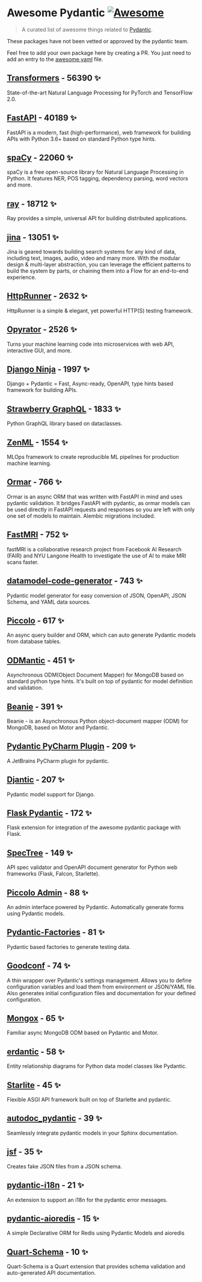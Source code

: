 # Awesome Pydantic [![Awesome](https://awesome.re/badge-flat.svg)](https://github.com/sindresorhus/awesome)

> A curated list of awesome things related to [Pydantic](https://pydantic-docs.helpmanual.io/).

These packages have not been vetted or approved by the pydantic team.

Feel free to add your own package here by creating a PR. You just need to add an entry to the [awesome.yaml](./awesome.yaml) file.


## [Transformers](https://github.com/huggingface/transformers) - 56390 ✨

State-of-the-art Natural Language Processing for PyTorch and TensorFlow 2.0.

## [FastAPI](https://github.com/tiangolo/fastapi) - 40189 ✨

FastAPI is a modern, fast (high-performance), web framework for building APIs with Python 3.6+ based on standard Python type hints.

## [spaCy](https://github.com/explosion/spaCy) - 22060 ✨

spaCy is a free open-source library for Natural Language Processing in Python. It features NER, POS tagging, dependency parsing, word vectors and more.

## [ray](https://github.com/ray-project/ray) - 18712 ✨

Ray provides a simple, universal API for building distributed applications.

## [jina](https://github.com/jina-ai/jina) - 13051 ✨

Jina is geared towards building search systems for any kind of data, including text, images, audio, video and many more. With the modular design & multi-layer abstraction, you can leverage the efficient patterns to build the system by parts, or chaining them into a Flow for an end-to-end experience.

## [HttpRunner](https://github.com/httprunner/httprunner) - 2632 ✨

HttpRunner is a simple & elegant, yet powerful HTTP(S) testing framework.

## [Opyrator](https://github.com/ml-tooling/opyrator) - 2526 ✨

Turns your machine learning code into microservices with web API, interactive GUI, and more.

## [Django Ninja](https://github.com/vitalik/django-ninja) - 1997 ✨

Django + Pydantic = Fast, Async-ready, OpenAPI, type hints based framework for building APIs.

## [Strawberry GraphQL](https://github.com/strawberry-graphql/strawberry) - 1833 ✨

Python GraphQL library based on dataclasses.

## [ZenML](https://github.com/zenml-io/zenml) - 1554 ✨

MLOps framework to create reproducible ML pipelines for production machine learning.

## [Ormar](https://github.com/collerek/ormar) - 766 ✨

Ormar is an async ORM that was written with FastAPI in mind and uses pydantic validation. It bridges FastAPI with pydantic, as ormar models can be used directly in FastAPI requests and responses so you are left with only one set of models to maintain. Alembic migrations included.

## [FastMRI](https://github.com/facebookresearch/fastMRI) - 752 ✨

fastMRI is a collaborative research project from Facebook AI Research (FAIR) and NYU Langone Health to investigate the use of AI to make MRI scans faster.

## [datamodel-code-generator](https://github.com/koxudaxi/datamodel-code-generator) - 743 ✨

Pydantic model generator for easy conversion of JSON, OpenAPI, JSON Schema, and YAML data sources.

## [Piccolo](https://github.com/piccolo-orm/piccolo) - 617 ✨

An async query builder and ORM, which can auto generate Pydantic models from database tables.

## [ODMantic](https://github.com/art049/odmantic) - 451 ✨

Asynchronous ODM(Object Document Mapper) for MongoDB based on standard python type hints. It's built on top of pydantic for model definition and validation.

## [Beanie](https://github.com/roman-right/beanie) - 391 ✨

Beanie - is an Asynchronous Python object-document mapper (ODM) for MongoDB, based on Motor and Pydantic.

## [Pydantic PyCharm Plugin](https://github.com/koxudaxi/pydantic-pycharm-plugin) - 209 ✨

A JetBrains PyCharm plugin for pydantic.

## [Djantic](https://github.com/jordaneremieff/djantic) - 207 ✨

Pydantic model support for Django.

## [Flask Pydantic](https://github.com/bauerji/flask_pydantic) - 172 ✨

Flask extension for integration of the awesome pydantic package with Flask.

## [SpecTree](https://github.com/0b01001001/spectree) - 149 ✨

API spec validator and OpenAPI document generator for Python web frameworks (Flask, Falcon, Starlette).

## [Piccolo Admin](https://github.com/piccolo-orm/piccolo_admin) - 88 ✨

An admin interface powered by Pydantic. Automatically generate forms using Pydantic models.

## [Pydantic-Factories](https://github.com/Goldziher/pydantic-factories) - 81 ✨

Pydantic based factories to generate testing data.

## [Goodconf](https://github.com/lincolnloop/goodconf) - 74 ✨

A thin wrapper over Pydantic's settings management. Allows you to define configuration variables and load them from environment or JSON/YAML file. Also generates initial configuration files and documentation for your defined configuration.

## [Mongox](https://github.com/aminalaee/mongox) - 65 ✨

Familiar async MongoDB ODM based on Pydantic and Motor.

## [erdantic](https://github.com/drivendataorg/erdantic) - 58 ✨

Entity relationship diagrams for Python data model classes like Pydantic.

## [Starlite](https://github.com/Goldziher/starlite) - 45 ✨

Flexible ASGI API framework built on top of Starlette and pydantic.

## [autodoc_pydantic](https://github.com/mansenfranzen/autodoc_pydantic) - 39 ✨

Seamlessly integrate pydantic models in your Sphinx documentation.

## [jsf](https://github.com/ghandic/jsf) - 35 ✨

Creates fake JSON files from a JSON schema.

## [pydantic-i18n](https://github.com/boardpack/pydantic-i18n) - 21 ✨

An extension to support an i18n for the pydantic error messages.

## [pydantic-aioredis](https://github.com/andrewthetechie/pydantic-aioredis) - 15 ✨

A simple Declarative ORM for Redis using Pydantic Models and aioredis

## [Quart-Schema](https://gitlab.com/pgjones/quart-schema) - 10 ✨

Quart-Schema is a Quart extension that provides schema validation and auto-generated API documentation.

